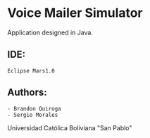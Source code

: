 # Voice Mailer Simulator

Application designed in Java.

## IDE: 
    Eclipse Mars1.0

## Authors: 
    - Brandon Quiroga
    - Sergio Morales

Universidad Católica Boliviana "San Pablo"